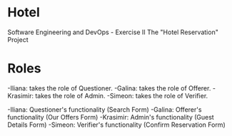 # Hotel
Software Engineering and DevOps - Exercise II The "Hotel Reservation" Project

# Roles

-Iliana: takes the role of Questioner.
-Galina: takes the role of Offerer.
-Krasimir: takes the role of Admin.
-Simeon: takes the role of Verifier.

-Iliana: Questioner's functionality (Search Form) 
-Galina: Offerer's functionality (Our Offers Form)
-Krasimir: Admin's functionality (Guest Details Form)
-Simeon: Verifier's functionality (Confirm Reservation Form)